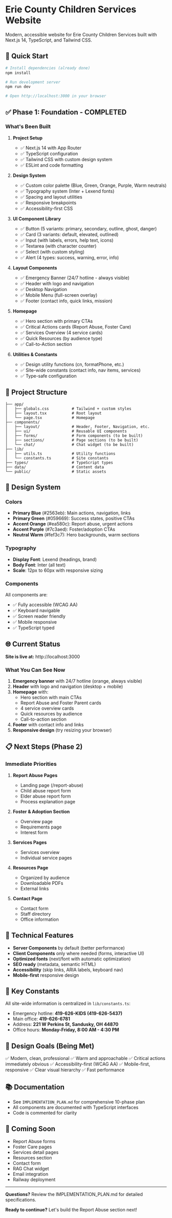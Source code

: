 # Erie County Children Services Website

Modern, accessible website for Erie County Children Services built with Next.js 14, TypeScript, and Tailwind CSS.

## 🚀 Quick Start

```bash
# Install dependencies (already done)
npm install

# Run development server
npm run dev

# Open http://localhost:3000 in your browser
```

## ✅ Phase 1: Foundation - COMPLETED

### What's Been Built

1. **Project Setup**
   - ✅ Next.js 14 with App Router
   - ✅ TypeScript configuration
   - ✅ Tailwind CSS with custom design system
   - ✅ ESLint and code formatting

2. **Design System**
   - ✅ Custom color palette (Blue, Green, Orange, Purple, Warm neutrals)
   - ✅ Typography system (Inter + Lexend fonts)
   - ✅ Spacing and layout utilities
   - ✅ Responsive breakpoints
   - ✅ Accessibility-first CSS

3. **UI Component Library**
   - ✅ Button (5 variants: primary, secondary, outline, ghost, danger)
   - ✅ Card (3 variants: default, elevated, outlined)
   - ✅ Input (with labels, errors, help text, icons)
   - ✅ Textarea (with character counter)
   - ✅ Select (with custom styling)
   - ✅ Alert (4 types: success, warning, error, info)

4. **Layout Components**
   - ✅ Emergency Banner (24/7 hotline - always visible)
   - ✅ Header with logo and navigation
   - ✅ Desktop Navigation
   - ✅ Mobile Menu (full-screen overlay)
   - ✅ Footer (contact info, quick links, mission)

5. **Homepage**
   - ✅ Hero section with primary CTAs
   - ✅ Critical Actions cards (Report Abuse, Foster Care)
   - ✅ Services Overview (4 service cards)
   - ✅ Quick Resources (by audience type)
   - ✅ Call-to-Action section

6. **Utilities & Constants**
   - ✅ Design utility functions (cn, formatPhone, etc.)
   - ✅ Site-wide constants (contact info, nav items, services)
   - ✅ Type-safe configuration

## 📁 Project Structure

```
├── app/
│   ├── globals.css          # Tailwind + custom styles
│   ├── layout.tsx           # Root layout
│   └── page.tsx             # Homepage
├── components/
│   ├── layout/              # Header, Footer, Navigation, etc.
│   ├── ui/                  # Reusable UI components
│   ├── forms/               # Form components (to be built)
│   ├── sections/            # Page sections (to be built)
│   └── chat/                # Chat widget (to be built)
├── lib/
│   ├── utils.ts             # Utility functions
│   └── constants.ts         # Site constants
├── types/                   # TypeScript types
├── data/                    # Content data
└── public/                  # Static assets
```

## 🎨 Design System

### Colors

- **Primary Blue** (#2563eb): Main actions, navigation, links
- **Primary Green** (#059669): Success states, positive CTAs
- **Accent Orange** (#ea580c): Report abuse, urgent actions
- **Accent Purple** (#7c3aed): Foster/adoption CTAs
- **Neutral Warm** (#fef3c7): Hero backgrounds, warm sections

### Typography

- **Display Font**: Lexend (headings, brand)
- **Body Font**: Inter (all text)
- **Scale**: 12px to 60px with responsive sizing

### Components

All components are:
- ✅ Fully accessible (WCAG AA)
- ✅ Keyboard navigable
- ✅ Screen reader friendly
- ✅ Mobile responsive
- ✅ TypeScript typed

## 🌐 Current Status

**Site is live at:** http://localhost:3000

### What You Can See Now

1. **Emergency banner** with 24/7 hotline (orange, always visible)
2. **Header** with logo and navigation (desktop + mobile)
3. **Homepage** with:
   - Hero section with main CTAs
   - Report Abuse and Foster Parent cards
   - 4 service overview cards
   - Quick resources by audience
   - Call-to-action section
4. **Footer** with contact info and links
5. **Responsive design** (try resizing your browser)

## 📋 Next Steps (Phase 2)

### Immediate Priorities

1. **Report Abuse Pages**
   - Landing page (/report-abuse)
   - Child abuse report form
   - Elder abuse report form
   - Process explanation page

2. **Foster & Adoption Section**
   - Overview page
   - Requirements page
   - Interest form

3. **Services Pages**
   - Services overview
   - Individual service pages

4. **Resources Page**
   - Organized by audience
   - Downloadable PDFs
   - External links

5. **Contact Page**
   - Contact form
   - Staff directory
   - Office information

## 🔧 Technical Features

- **Server Components** by default (better performance)
- **Client Components** only where needed (forms, interactive UI)
- **Optimized fonts** (next/font with automatic optimization)
- **SEO ready** (metadata, semantic HTML)
- **Accessibility** (skip links, ARIA labels, keyboard nav)
- **Mobile-first** responsive design

## 📝 Key Constants

All site-wide information is centralized in `lib/constants.ts`:

- Emergency hotline: **419-626-KIDS (419-626-5437)**
- Main office: **419-626-6781**
- Address: **221 W Perkins St, Sandusky, OH 44870**
- Office hours: **Monday-Friday, 8:00 AM - 4:30 PM**

## 🎯 Design Goals (Being Met)

✅ Modern, clean, professional
✅ Warm and approachable
✅ Critical actions immediately obvious
✅ Accessibility-first (WCAG AA)
✅ Mobile-first, responsive
✅ Clear visual hierarchy
✅ Fast performance

## 📚 Documentation

- See `IMPLEMENTATION_PLAN.md` for comprehensive 10-phase plan
- All components are documented with TypeScript interfaces
- Code is commented for clarity

## 🚧 Coming Soon

- Report Abuse forms
- Foster Care pages
- Services detail pages
- Resources section
- Contact form
- RAG Chat widget
- Email integration
- Railway deployment

---

**Questions?** Review the IMPLEMENTATION_PLAN.md for detailed specifications.

**Ready to continue?** Let's build the Report Abuse section next!
